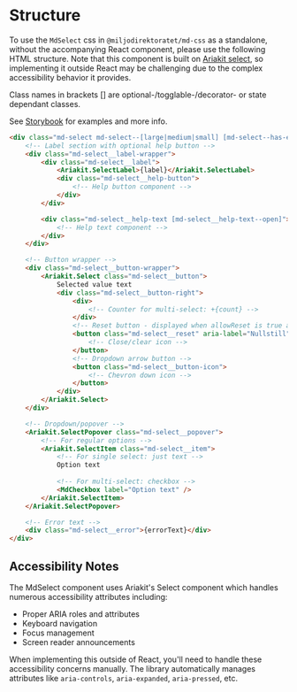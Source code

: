 # Structure

To use the `MdSelect` css in `@miljodirektoratet/md-css` as a standalone, without the accompanying React component, please use the following HTML structure. Note that this component is built on [Ariakit select](https://ariakit.org/components/select), so implementing it outside React may be challenging due to the complex accessibility behavior it provides.

Class names in brackets [] are optional-/togglable-/decorator- or state dependant classes.

See [Storybook](https://miljodir.github.io/md-components) for examples and more info.

```html
<div class="md-select md-select--[large|medium|small] [md-select--has-error]">
    <!-- Label section with optional help button -->
    <div class="md-select__label-wrapper">
        <div class="md-select__label">
            <Ariakit.SelectLabel>{label}</Ariakit.SelectLabel>
            <div class="md-select__help-button">
                <!-- Help button component -->
            </div>
        </div>

        <div class="md-select__help-text [md-select__help-text--open]">
            <!-- Help text component -->
        </div>
    </div>

    <!-- Button wrapper -->
    <div class="md-select__button-wrapper">
        <Ariakit.Select class="md-select__button">
            Selected value text
            <div class="md-select__button-right">
                <div>
                    <!-- Counter for multi-select: +{count} -->
                </div>
                <!-- Reset button - displayed when allowReset is true and there's a value -->
                <button class="md-select__reset" aria-label="Nullstill">
                    <!-- Close/clear icon -->
                </button>
                <!-- Dropdown arrow button -->
                <button class="md-select__button-icon">
                    <!-- Chevron down icon -->
                </button>
            </div>
        </Ariakit.Select>
    </div>

    <!-- Dropdown/popover -->
    <Ariakit.SelectPopover class="md-select__popover">
        <!-- For regular options -->
        <Ariakit.SelectItem class="md-select__item">
            <!-- For single select: just text -->
            Option text
            
            <!-- For multi-select: checkbox -->
            <MdCheckbox label="Option text" />
        </Ariakit.SelectItem>
    </Ariakit.SelectPopover>

    <!-- Error text -->
    <div class="md-select__error">{errorText}</div>
</div>
```

## Accessibility Notes

The MdSelect component uses Ariakit's Select component which handles numerous accessibility attributes including:

- Proper ARIA roles and attributes
- Keyboard navigation
- Focus management
- Screen reader announcements

When implementing this outside of React, you'll need to handle these accessibility concerns manually. The library automatically manages attributes like `aria-controls`, `aria-expanded`, `aria-pressed`, etc.
